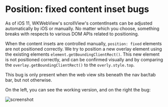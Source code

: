 #  Position: fixed content inset bugs

As of iOS 11, WKWebView's scrollView's contentInsets can be adjusted automatically by iOS or manually. No matter
which you choose, something breaks with respects to various DOM APIs related to positioning.

When the content insets are controlled manually, `position: fixed` elements are not positioned correctly. We try to position a new overlay element using the existing elements `element.getBoundingClientRect()`. This new element is not positioned correctly, and can be confirmed visually and by comparing the `overlay.getBoundingClientRect()` to the `overly.style.top`.

This bug is only present when the web view sits beneath the nav bar/tab bar, but not otherwise.


On the left, you can see the working version, and on the right the bug:

![screenshot](https://github.com/zachwaugh/wkwebview-bugs/raw/master/Screenshots/position-fixed-content-inset.png)
